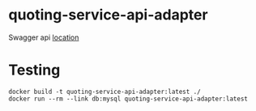 # quoting-service-api-adapter

Swagger api [location](./config/swagger.json)

# Testing

```
docker build -t quoting-service-api-adapter:latest ./
docker run --rm --link db:mysql quoting-service-api-adapter:latest
```
